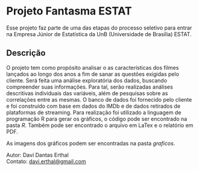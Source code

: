 # Projeto Fantasma ESTAT  
Esse projeto faz parte de uma das etapas do processo seletivo para entrar na Empresa Júnior de Estatística da UnB (Universidade
de Brasília) ESTAT.  

## Descrição  
O projeto tem como propósito analisar o as características dos filmes lançados ao longo dos anos a fim de sanar as questões exigidas pelo cliente. Será feita
uma análise exploratória dos dados, buscando compreender suas informações.
Para tal, serão realizadas análises descritivas individuais das variáveis, além de
pesquisas sobre as correlações entre as mesmas. O banco de dados foi fornecido
pelo cliente e foi construído com base em dados do IMDb e de dados retirados de plataformas de streaming. Para realização foi utilizado a linguagem de programação R 
para gerar os gráficos, o código pode ser encontrado na pasta *R*. Também pode ser encontrado
o arquivo em LaTex e o relatório em PDF.  

As imagens dos gráficos podem ser encontradas na pasta *graficos*.  

Autor: Davi Dantas Erthal  
Contato: davi.erthal@gmail.com

